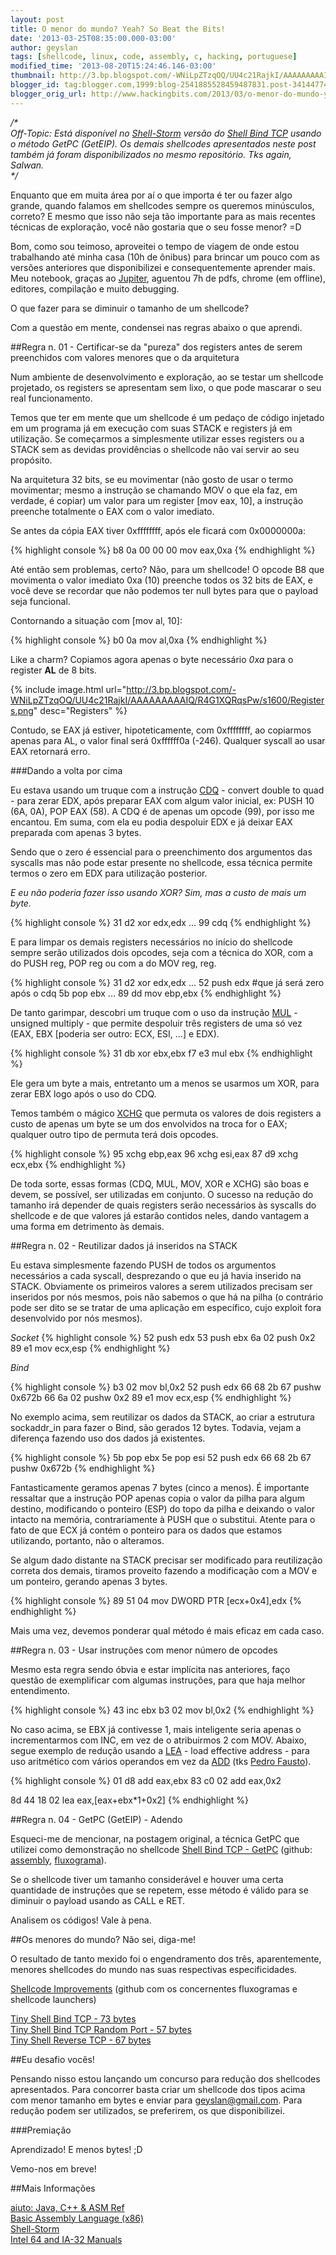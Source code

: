 ```yaml
---
layout: post
title: O menor do mundo? Yeah? So Beat the Bits!
date: '2013-03-25T08:35:00.000-03:00'
author: geyslan
tags: [shellcode, linux, code, assembly, c, hacking, portuguese]
modified_time: '2013-08-20T15:24:46.146-03:00'
thumbnail: http://3.bp.blogspot.com/-WNiLpZTzqOQ/UU4c21RajkI/AAAAAAAAAIQ/R4G1XQRqsPw/s72-c/Registers.png
blogger_id: tag:blogger.com,1999:blog-2541885528459487831.post-3414477427392965127
blogger_orig_url: http://www.hackingbits.com/2013/03/o-menor-do-mundo-yeah-so-beat-bits.html
---
```


*/\*<br>
Off-Topic: Está disponível no [Shell-Storm](http://shell-storm.org/) versão do
[Shell Bind TCP](http://shell-storm.org/shellcode/files/shellcode-835.php)
usando o método GetPC (GetEIP). Os demais shellcodes apresentados neste post
também já foram disponibilizados no mesmo repositório. Tks again, Salwan.<br>
\*/*

Enquanto que em muita área por aí o que importa é ter ou fazer algo grande,
quando falamos em shellcodes sempre os queremos minúsculos, correto? E mesmo que
isso não seja tão importante para as mais recentes técnicas de exploração, você
não gostaria que o seu fosse menor? =D

Bom, como sou teimoso, aproveitei o tempo de viagem de onde estou trabalhando
até minha casa (10h de ônibus) para brincar um pouco com as versões anteriores
que disponibilizei e consequentemente aprender mais. Meu notebook, graças ao
[Jupiter](http://jupiter.sourceforge.net/downloads.html), aguentou 7h de pdfs,
chrome (em offline), editores, compilação e muito debugging.

O que fazer para se diminuir o tamanho de um shellcode?

Com a questão em mente, condensei nas regras abaixo o que aprendi.

##Regra n. 01 - Certificar-se da "pureza" dos registers antes de serem preenchidos com valores menores que o da arquitetura

Num ambiente de desenvolvimento e exploração, ao se testar um shellcode
projetado, os registers se apresentam sem lixo, o que pode mascarar o seu real
funcionamento.

Temos que ter em mente que um shellcode é um pedaço de código injetado em um
programa já em execução com suas STACK e registers já em utilização. Se
começarmos a simplesmente utilizar esses registers ou a STACK sem as devidas
providências o shellcode não vai servir ao seu propósito.

Na arquitetura 32 bits, se eu movimentar (não gosto de usar o termo movimentar;
mesmo a instrução se chamando MOV o que ela faz, em verdade, é copiar) um valor
para um register [mov eax, 10], a instrução preenche totalmente o EAX com o
valor imediato.

Se antes da cópia EAX tiver 0xffffffff, após ele ficará com 0x0000000a:

{% highlight console %}
b8 0a 00 00 00        mov    eax,0xa
{% endhighlight %}

Até então sem problemas, certo? Não, para um shellcode! O opcode B8 que
movimenta o valor imediato 0xa (10) preenche todos os 32 bits de EAX, e você
deve se recordar que não podemos ter null bytes para que o payload seja
funcional.

Contornando a situação com [mov al, 10]:

{% highlight console %}
b0 0a                 mov    al,0xa
{% endhighlight %}

Like a charm? Copiamos agora apenas o byte necessário *0xa* para o register
**AL** de 8 bits.

{% include image.html url="http://3.bp.blogspot.com/-WNiLpZTzqOQ/UU4c21RajkI/AAAAAAAAAIQ/R4G1XQRqsPw/s1600/Registers.png" desc="Registers" %}

Contudo, se EAX já estiver, hipoteticamente, com 0xffffffff, ao copiarmos apenas
para AL, o valor final será 0xffffff0a (-246). Qualquer syscall ao usar EAX
retornará erro.

###Dando a volta por cima


Eu estava usando um truque com a instrução
[CDQ](http://faydoc.tripod.com/cpu/cdq.htm) - convert double to quad - para
zerar EDX, após preparar EAX com algum valor inicial, ex: PUSH 10 (6A, 0A), POP
EAX (58). A CDQ é de apenas um opcode (99), por isso me encantou. Em suma, com
ela eu podia despoluir EDX e já deixar EAX preparada com apenas 3 bytes.

Sendo que o zero é essencial para o preenchimento dos argumentos das syscalls
mas não pode estar presente no shellcode, essa técnica permite termos o zero em
EDX para utilização posterior.

*E eu não poderia fazer isso usando XOR? Sim, mas a custo de mais um byte.*

{% highlight console %}
31 d2                 xor    edx,edx
...
99                    cdq
{% endhighlight %}

E para limpar os demais registers necessários no início do shellcode sempre
serão utilizados dois opcodes, seja com a técnica do XOR,  com a do PUSH reg,
POP reg ou com a do MOV reg, reg.

{% highlight console %}
31 d2                 xor    edx,edx
...
52                    push   edx     #que já será zero após o cdq
5b                    pop    ebx
...
89 dd                 mov    ebp,ebx
{% endhighlight %}

De tanto garimpar, descobri um truque com o uso da instrução
[MUL](http://faydoc.tripod.com/cpu/mul.htm) - unsigned multiply - que permite
despoluir três registers de uma só vez (EAX, EBX [poderia ser outro: ECX, ESI, ...]
e EDX).

{% highlight console %}
31 db                 xor    ebx,ebx
f7 e3                 mul    ebx
{% endhighlight %}

Ele gera um byte a mais, entretanto um a menos se usarmos um XOR, para zerar EBX
logo após o uso do CDQ.

Temos também o mágico [XCHG](http://faydoc.tripod.com/cpu/xchg.htm) que permuta
os valores de dois registers a custo de apenas um byte se um dos envolvidos na
troca for o EAX; qualquer outro tipo de permuta terá dois opcodes.

{% highlight console %}
95                    xchg   ebp,eax
96                    xchg   esi,eax
87 d9                 xchg   ecx,ebx
{% endhighlight %}

De toda sorte, essas formas (CDQ, MUL, MOV, XOR e XCHG) são boas e devem, se
possível, ser utilizadas em conjunto. O sucesso na redução do tamanho irá
depender de quais registers serão necessários às syscalls do shellcode e de que
valores já estarão contidos neles, dando vantagem a uma forma em detrimento às
demais.

##Regra n. 02 - Reutilizar dados já inseridos na STACK

Eu estava simplesmente fazendo PUSH de todos os argumentos necessários a cada
syscall, desprezando o que eu já havia inserido na STACK. Obviamente os
primeiros valores a serem utilizados precisam ser inseridos por nós mesmos, pois
não sabemos o que há na pilha (o contrário pode ser dito se se tratar de uma
aplicação em específico, cujo exploit fora desenvolvido por nós mesmos).

*Socket*
{% highlight console %}
52                    push   edx
53                    push   ebx
6a 02                 push   0x2
89 e1                 mov    ecx,esp
{% endhighlight %}

*Bind*

{% highlight console %}
b3 02                 mov    bl,0x2
52                    push   edx
66 68 2b 67           pushw  0x672b
66 6a 02              pushw  0x2
89 e1                 mov    ecx,esp
{% endhighlight %}

No exemplo acima, sem reutilizar os dados da STACK, ao criar a estrutura
sockaddr_in para fazer o Bind, são gerados 12 bytes. Todavia, vejam a diferença
fazendo uso dos dados já existentes.

{% highlight console %}
5b                    pop    ebx
5e                    pop    esi
52                    push   edx
66 68 2b 67           pushw  0x672b
{% endhighlight %}

Fantasticamente geramos apenas 7 bytes (cinco a menos). É importante ressaltar
que a instrução POP apenas copia o valor da pilha para algum destino,
modificando o ponteiro (ESP) do topo da pilha e deixando o valor intacto na
memória, contrariamente à PUSH que o substitui. Atente para o fato de que ECX já
contém o ponteiro para os dados que estamos utilizando, portanto, não o
alteramos.

Se algum dado distante na STACK precisar ser modificado para reutilização
correta dos demais, tiramos proveito fazendo a modificação com a MOV e um
ponteiro, gerando apenas 3 bytes.

{% highlight console %}
89 51 04              mov    DWORD PTR [ecx+0x4],edx
{% endhighlight %}

Mais uma vez, devemos ponderar qual método é mais eficaz em cada caso.

##Regra n. 03 - Usar instruções com menor número de opcodes

Mesmo esta regra sendo óbvia e estar implícita nas anteriores, faço questão de
exemplificar com algumas instruções, para que haja melhor entendimento.

{% highlight console %}
43                    inc    ebx
b3 02                 mov    bl,0x2
{% endhighlight %}

No caso acima, se EBX já contivesse 1, mais inteligente seria apenas o
incrementarmos com INC, em vez de o atribuirmos 2 com MOV. Abaixo, segue exemplo
de redução usando a [LEA](http://faydoc.tripod.com/cpu/lea.htm) - load effective
address - para uso aritmético com vários operandos em vez da
[ADD](http://faydoc.tripod.com/cpu/add.htm) (tks [Pedro
Fausto](https://plus.google.com/106164431356595417628/)).

{% highlight console %}
01 d8                 add    eax,ebx
83 c0 02              add    eax,0x2

8d 44 18 02           lea    eax,[eax+ebx*1+0x2]
{% endhighlight %}

##Regra n. 04 - GetPC (GetEIP) - Adendo

Esqueci-me de mencionar, na postagem original, a técnica GetPC que utilizei como
demonstração no shellcode [Shell Bind TCP -
GetPC](http://shell-storm.org/shellcode/files/shellcode-835.php) (github:
[assembly](https://github.com/geyslan/SLAE/blob/master/improvements/shell_bind_tcp_getpc.asm),
[fluxograma](https://raw.github.com/geyslan/SLAE/master/improvements/shell_bind_tcp_getpc.png)).

Se o shellcode tiver um tamanho considerável e houver uma certa quantidade de
instruções que se repetem, esse método é válido para se diminuir o payload
usando as CALL e RET.

Analisem os códigos! Vale à pena.

##Os menores do mundo? Não sei, diga-me!

O resultado de tanto mexido foi o engendramento dos três, aparentemente, menores
shellcodes do mundo nas suas respectivas especificidades.

[Shellcode
Improvements](https://github.com/geyslan/SLAE/tree/master/improvements) (github
com os concernentes fluxogramas e shellcode launchers)

[Tiny Shell Bind TCP - 73 bytes](https://github.com/geyslan/SLAE/blob/master/improvements/tiny_shell_bind_tcp.asm)<br>
[Tiny Shell Bind TCP Random Port - 57 bytes](https://github.com/geyslan/SLAE/blob/master/improvements/tiny_shell_bind_tcp_random_port.asm)<br>
[Tiny Shell Reverse TCP - 67 bytes](https://github.com/geyslan/SLAE/blob/master/improvements/tiny_shell_reverse_tcp.asm)

##Eu desafio vocês!

Pensando nisso estou lançando um concurso para redução dos shellcodes
apresentados. Para concorrer basta criar um shellcode dos tipos acima com menor
tamanho em bytes e enviar para [geyslan@gmail.com](mailto:geyslan@gmail.com).
Para redução podem ser utilizados, se preferirem, os que disponibilizei.

###Premiação

Aprendizado! E menos bytes! ;D

Vemo-nos em breve!

##Mais Informações

[aiuto: Java, C++ & ASM Ref](https://play.google.com/store/apps/details?id=in.nishitp.aiuto)<br>
[Basic Assembly Language (x86)](https://play.google.com/store/apps/details?id=com.mrdroids.nasm)<br>
[Shell-Storm](http://shell-storm.org/)<br>
[Intel 64 and IA-32 Manuals](http://www.intel.com/content/www/us/en/processors/architectures-software-developer-manuals.html)<br>
